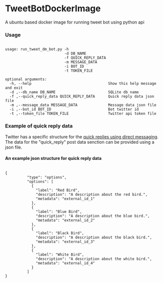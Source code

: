 # TweetBotDockerImage
A ubuntu based docker image for running tweet bot using python api


### Usage
<pre><code>
usage: run_tweet_dm_bot.py -h
                           -d DB_NAME 
                           -f QUICK_REPLY_DATA 
                           -m MESSAGE_DATA
                           -i BOT_ID 
                           -t TOKEN_FILE

optional arguments:
  -h, --help                                   Show this help message and exit
  -d ,--db_name DB_NAME                        SQLite db name
  -f ,--quick_reply_data QUICK_REPLY_DATA      Quick reply data json file
  -m ,--message_data MESSAGE_DATA              Message data json file
  -i ,--bot_id BOT_ID                          Bot twitter id
  -t ,--token_file TOKEN_FILE                  Twitter api token file
</code></pre>

### Example of quick reply data
Twitter has a specific structure for the [quick replies using direct messaging](https://developer.twitter.com/en/docs/direct-messages/quick-replies/api-reference/options). The data for the "quick_reply" post data senction can be provided using a json file.

#### An example json structure for quick reply data
<pre><code>
{
          "type": "options",
          "options": [
            {
              "label": "Red Bird",
              "description": "A description about the red bird.",
              "metadata": "external_id_1"
            },
            {
              "label": "Blue Bird",
              "description": "A description about the blue bird.",
              "metadata": "external_id_2"
            },
            {
              "label": "Black Bird",
              "description": "A description about the black bird.",
              "metadata": "external_id_3"
            },
            {
              "label": "White Bird",
              "description": "A description about the white bird.",
              "metadata": "external_id_4"
            }
          ]
}
</code></pre>
